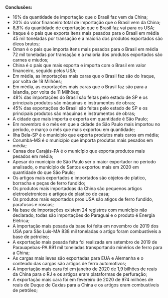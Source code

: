 
**Conclusões:**

- 16% da quantidade de importação que o Brasil faz vem da China;
- 20% do valor financeiro total de importação que o Brasil vem da China;
- 8,8% da quantidade de exportação que o Brasil faz vai para os USA;
- Iraque é o pais que exporta itens mais pesados para o Brasil em média 45 mil toneladas por transação e a
maioria dos produtos exportados são óleos brutos;
- Oman é o pais que importa itens mais pesados para o Brasil em média 72 mil toneladas por transação 
e a maioria dos produtos exportados são carnes e miudos;
- China é o país que mais exporta e importa com o Brasil em valor financeiro, seguido pelos USA;
- Em média, as importações mais caras que o Brasil faz são do Iraque, por volta de 18 Milhões;
- Em média, as exportações mais caras que o Brasil faz são para a Islandia, por volta de 11 Milhões;
- 48% das importações do Brasil são feitas pelo estado de SP e os principais produtos são
máquinas e instrumentos de obras;
- 45% das exportações do Brasil são feitas pelo estado de SP e os principais produtos são
máquinas e instrumentos de obras;
- A cidade que mais importa e exporta em quantidade é São Paulo;
- Em novembro é o mês em que a cidade de São Paulo mais importou no período, e março o mês que mais
exportou em quantidade;
- Ilha Bela-SP é o município que exporta produtos mais caros em média;
- Corumbá-MS é o município que importa produtos mais pesados em média;
- Canaa dos Carajás-PA é o município que exporta produtos mais pesados em média;
- Apesar do município de São Paulo ser o maior exportador no período analisado, o município de Santos
exportou mais em 2020 em quantidade do que São Paulo;
- Os artigos mais exportados e importados são objetos de platico, borracha e peças de ferro fundido;
- Os produtos mais importadoas da China são pequenos artigos eletroeletronicos e artigos de plastico
de casa;
- Os produtos mais exportados pros USA são atigos de ferro fundido, parafusos e roscas;
- Na base de importações existem 24 registros com município não declarado, todas são importações do
Paraguai e o produto é Energia Elétrica;
- A importação mais pesada da base foi feita em novembro de 2019 dos USA para São Luis-MA 838 mil toneladas
o artigo foram combustíveis a base de petroleo;
- A exportação mais pesada feita foi realizada em setembro de 2019 de Parauapebas-PA 891 mil toneladas 
transportando minérios de ferro para a China;
- As cargas mais leves são exportadas para EUA e Alemanha e o conteúdo das cargas são artigos de ferro
automotivos;
- A importação mais cara foi em janeiro de 2020 de 1,9 bilhões de reais da China para o RJ e os artigos
eram plataformas de perfuração;
- A exportação mais cara foi em fevereiro de 2020 de 974 milhões de reais de Duque de Caxias para a  China 
e os artigos eram combustíveis de petróleo;
